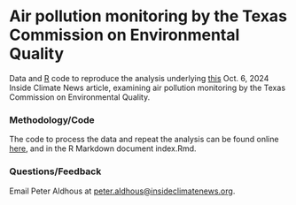 # Air pollution monitoring by the Texas Commission on Environmental Quality

Data and [R](https://www.r-project.org/) code to reproduce the analysis underlying [this](https://insideclimatenews.org/news/06102024/texas-diminished-air-pollution-monitoring-team/) Oct. 6, 2024 Inside Climate News article, examining air pollution monitoring by the Texas Commission on Environmental Quality.

### Methodology/Code
The code to process the data and repeat the analysis can be found online [here](https://insideclimatenews.github.io/2024-10-tceq-air-pollution-monitoring/), and in the R Markdown document index.Rmd.

### Questions/Feedback
Email Peter Aldhous at peter.aldhous@insideclimatenews.org.
